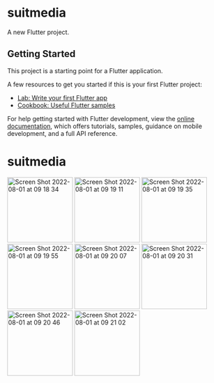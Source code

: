 # suitmedia

A new Flutter project.

## Getting Started

This project is a starting point for a Flutter application.

A few resources to get you started if this is your first Flutter project:

- [Lab: Write your first Flutter app](https://docs.flutter.dev/get-started/codelab)
- [Cookbook: Useful Flutter samples](https://docs.flutter.dev/cookbook)

For help getting started with Flutter development, view the
[online documentation](https://docs.flutter.dev/), which offers tutorials,
samples, guidance on mobile development, and a full API reference.
# suitmedia


<img width="150" alt="Screen Shot 2022-08-01 at 09 18 34" src="https://user-images.githubusercontent.com/46860965/182060463-fe5bf8c2-795f-4e4b-be34-2f6f18974350.png"> <img width="150" alt="Screen Shot 2022-08-01 at 09 19 11" src="https://user-images.githubusercontent.com/46860965/182060487-0546813b-608c-4861-b487-a52591a408ae.png"> <img width="150" alt="Screen Shot 2022-08-01 at 09 19 35" src="https://user-images.githubusercontent.com/46860965/182060500-45b5b6b5-a7e7-4f35-9449-411832aadb89.png"> <img width="150" alt="Screen Shot 2022-08-01 at 09 19 55" src="https://user-images.githubusercontent.com/46860965/182060523-ed3ac1d8-c12f-45ef-a344-0c48be9557e3.png"> <img width="150" alt="Screen Shot 2022-08-01 at 09 20 07" src="https://user-images.githubusercontent.com/46860965/182060539-63411e7d-78f1-473e-97a6-da050471436e.png"> <img width="150" alt="Screen Shot 2022-08-01 at 09 20 31" src="https://user-images.githubusercontent.com/46860965/182060552-bf598f13-c9b2-41f5-b1ea-215ead1465c2.png"> <img width="150" alt="Screen Shot 2022-08-01 at 09 20 46" src="https://user-images.githubusercontent.com/46860965/182060566-4426d3d3-e3aa-415c-a652-fb5ca63d405b.png"> <img width="150" alt="Screen Shot 2022-08-01 at 09 21 02" src="https://user-images.githubusercontent.com/46860965/182060579-ddae5e69-f293-46f1-b4df-f229d4fc0606.png">
